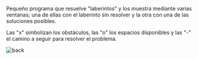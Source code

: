 Pequeño programa que resuelve "laberintos" y los muestra mediante varias ventanas; 
una de ellas con el laberinto sin resolver y la otra  con una de las soluciones posibles. 

Las "x" simbolizan los obstáculos, las "o" los espacios disponibles y las "-" el camino a seguir para resolver el problema.

![back](https://user-images.githubusercontent.com/91496152/151714724-950f5203-f26d-4e9a-9fe0-939ff6bc7549.png)
